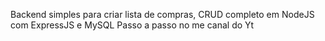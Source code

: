 Backend simples para criar lista de compras, CRUD completo em NodeJS com ExpressJS e MySQL
Passo a passo no me canal do Yt

